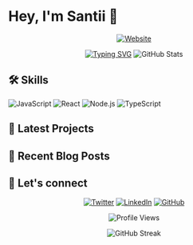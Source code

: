 # Hey, I'm Santii 👋

<p align="center">
  <a href="https://santii.foo.ng" target="_blank">
    <img src="https://img.shields.io/badge/Website-santii.foo.ng-FF5722?style=for-the-badge&logo=firefox&logoColor=white" alt="Website" />
  </a>
</p>

<p align="center">
  <a href="https://git.io/typing-svg"><img src="https://readme-typing-svg.demolab.com?font=Monocraft&weight=900&pause=1000&color=AEF7BE&width=435&lines=Web+Design+Enthusiast;Arch+Linux+Aficionado;Open+Source+Contributor;UI%2FUX+Enthusiast;Frontend+Developer;Code+Poet;Terminal+Tamer;JavaScript+Juggler" alt="Typing SVG" /></a>
  <img src="https://github-stats-alpha.vercel.app/api?username=ghost3jelly&cc=22272e&tc=FF5722&ic=fff&bc=0000" alt="GitHub Stats">
</p>

## 🛠️ Skills

![JavaScript](https://img.shields.io/badge/-JavaScript-F7DF1E?style=flat-square&logo=javascript&logoColor=black)
![React](https://img.shields.io/badge/-React-61DAFB?style=flat-square&logo=react&logoColor=black)
![Node.js](https://img.shields.io/badge/-Node.js-339933?style=flat-square&logo=node.js&logoColor=white)
![TypeScript](https://img.shields.io/badge/-TypeScript-3178C6?style=flat-square&logo=typescript&logoColor=white)

## 🔭 Latest Projects

<!-- GITHUB-REPOS:START -->
<!-- This section will be automatically updated by a GitHub Action -->
<!-- GITHUB-REPOS:END -->

## 📝 Recent Blog Posts

<!-- BLOG-POST-LIST:START -->
<!-- This section will be automatically updated by a GitHub Action -->
<!-- BLOG-POST-LIST:END -->

## 🤝 Let's connect

<p align="center">
  <a href="https://twitter.com/ghost3jelly"><img src="https://img.shields.io/badge/-Twitter-1DA1F2?style=for-the-badge&logo=twitter&logoColor=white" alt="Twitter" /></a>
  <a href="https://www.linkedin.com/in/ghost3jelly"><img src="https://img.shields.io/badge/-LinkedIn-0077B5?style=for-the-badge&logo=linkedin&logoColor=white" alt="LinkedIn" /></a>
  <a href="https://github.com/ghost3jelly"><img src="https://img.shields.io/badge/-GitHub-181717?style=for-the-badge&logo=github&logoColor=white" alt="GitHub" /></a>
</p>

<p align="center">
  <img src="https://komarev.com/ghpvc/?username=ghost3jelly&color=FF5722&style=flat-square&label=Profile+Views" alt="Profile Views" />
</p>

<p align="center">
  <img src="https://github-readme-streak-stats.herokuapp.com/?user=ghost3jelly&theme=dark&ring=FF5722&fire=FF5722&currStreakLabel=FF5722" alt="GitHub Streak" />
</p>
